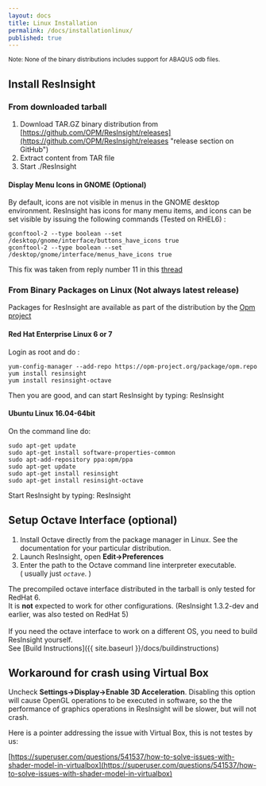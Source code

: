 ```yaml
---
layout: docs
title: Linux Installation
permalink: /docs/installationlinux/
published: true
---
```


<small>Note: None of the binary distributions includes support for ABAQUS odb files.</small>


## Install ResInsight

### From downloaded tarball
1. Download TAR.GZ binary distribution from [https://github.com/OPM/ResInsight/releases](https://github.com/OPM/ResInsight/releases "release section on GitHub")
2. Extract content from TAR file
3. Start ./ResInsight

#### Display Menu Icons in GNOME (Optional)
By default, icons are not visible in menus in the GNOME desktop environment. ResInsight has icons for many menu items, and icons can be set visible by issuing the following commands (Tested on RHEL6) :

```
gconftool-2 --type boolean --set /desktop/gnome/interface/buttons_have_icons true
gconftool-2 --type boolean --set /desktop/gnome/interface/menus_have_icons true
```

This fix was taken from reply number 11 in this [thread](https://bbs.archlinux.org/viewtopic.php?id=117414)

### From Binary Packages on Linux (Not always latest release)
 Packages for ResInsight are available as part of the distribution by the [Opm project](http://opm-project.org/?page_id=36)

#### Red Hat Enterprise Linux 6 or 7
Login as root and do :

    yum-config-manager --add-repo https://opm-project.org/package/opm.repo
    yum install resinsight
    yum install resinsight-octave

Then you are good, and can start ResInsight by typing: ResInsight

#### Ubuntu Linux 16.04-64bit
On the command line do: 

    sudo apt-get update
    sudo apt-get install software-properties-common
    sudo apt-add-repository ppa:opm/ppa
    sudo apt-get update
    sudo apt-get install resinsight
    sudo apt-get install resinsight-octave

Start ResInsight by typing: ResInsight

## Setup Octave Interface (optional)

1. Install Octave directly from the package manager in Linux. See the documentation for your particular distribution. 
2. Launch ResInsight, open **Edit->Preferences** 
3. Enter the path to the Octave command line interpreter executable.  
  ( usually just _`octave`_. )

<div class="note info">
The precompiled octave interface distributed in the tarball is only tested for RedHat 6. <br>
It is <b>not</b> expected to work for other configurations.
(ResInsight 1.3.2-dev and earlier, was also tested on RedHat 5)<br>
<br>
If you need the octave interface to work on a different OS, you need to build ResInsight yourself.<br> 
See [Build Instructions]({{ site.baseurl }}/docs/buildinstructions)
</div>


## Workaround for crash using Virtual Box
Uncheck **Settings->Display->Enable 3D Acceleration**. Disabling this option will cause OpenGL operations to be executed in software, so the the performance of graphics operations in ResInsight will be slower, but will not crash.

Here is a pointer addressing the issue with Virtual Box, this is not testes by us:

[https://superuser.com/questions/541537/how-to-solve-issues-with-shader-model-in-virtualbox](https://superuser.com/questions/541537/how-to-solve-issues-with-shader-model-in-virtualbox)

